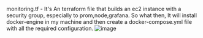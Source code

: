 monitoring.tf - 
It's An terraform file that builds an ec2 instance with a security group, especially to prom,node,grafana.
So what then, It will install docker-engine in my machine and then create a docker-compose.yml file with all the required configuration.
![image](https://github.com/gmarkk/Terraforming/assets/130048464/87047444-fdf2-4f5f-8e60-f13abfcc9730)
